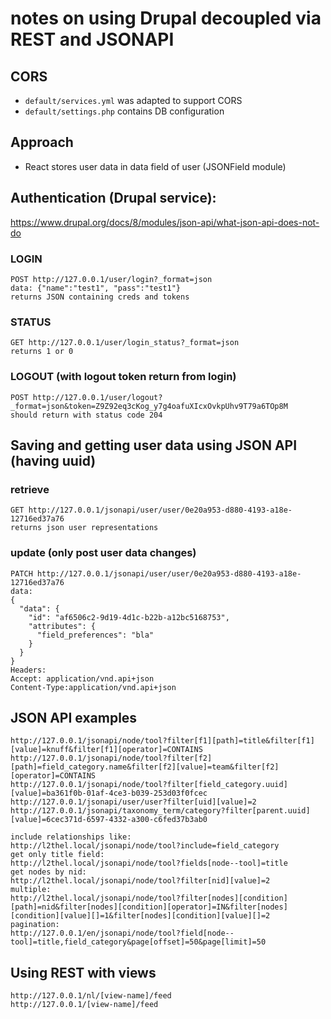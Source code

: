 # notes on using Drupal decoupled via REST and JSONAPI

## CORS

- `default/services.yml` was adapted to support CORS
- `default/settings.php` contains DB configuration

## Approach

- React stores user data in data field of user (JSONField module)

## Authentication (Drupal service):

https://www.drupal.org/docs/8/modules/json-api/what-json-api-does-not-do

### LOGIN
    POST http://127.0.0.1/user/login?_format=json
    data: {"name":"test1", "pass":"test1"}
    returns JSON containing creds and tokens

### STATUS
    GET http://127.0.0.1/user/login_status?_format=json
    returns 1 or 0

### LOGOUT (with logout token return from login)
    POST http://127.0.0.1/user/logout?_format=json&token=Z9Z92eq3cKog_y7g4oafuXIcxOvkpUhv9T79a6TOp8M
    should return with status code 204

## Saving and getting user data using JSON API (having uuid)

### retrieve
    GET http://127.0.0.1/jsonapi/user/user/0e20a953-d880-4193-a18e-12716ed37a76
    returns json user representations

### update (only post user data changes)
    PATCH http://127.0.0.1/jsonapi/user/user/0e20a953-d880-4193-a18e-12716ed37a76
    data:
    {
      "data": {
        "id": "af6506c2-9d19-4d1c-b22b-a12bc5168753",
        "attributes": {
          "field_preferences": "bla"
        }
      }
    }
    Headers:
    Accept: application/vnd.api+json
    Content-Type:application/vnd.api+json

## JSON API examples

    http://127.0.0.1/jsonapi/node/tool?filter[f1][path]=title&filter[f1][value]=knuff&filter[f1][operator]=CONTAINS
    http://127.0.0.1/jsonapi/node/tool?filter[f2][path]=field_category.name&filter[f2][value]=team&filter[f2][operator]=CONTAINS
    http://127.0.0.1/jsonapi/node/tool?filter[field_category.uuid][value]=ba361f0b-01af-4ce3-b039-253d03f0fcec
    http://127.0.0.1/jsonapi/user/user?filter[uid][value]=2
    http://127.0.0.1/jsonapi/taxonomy_term/category?filter[parent.uuid][value]=6cec371d-6597-4332-a300-c6fed37b3ab0

    include relationships like:
    http://l2thel.local/jsonapi/node/tool?include=field_category
    get only title field:
    http://l2thel.local/jsonapi/node/tool?fields[node--tool]=title
    get nodes by nid:
    http://l2thel.local/jsonapi/node/tool?filter[nid][value]=2
    multiple:
    http://l2thel.local/jsonapi/node/tool?filter[nodes][condition][path]=nid&filter[nodes][condition][operator]=IN&filter[nodes][condition][value][]=1&filter[nodes][condition][value][]=2
    pagination:
    http://127.0.0.1/en/jsonapi/node/tool?field[node--tool]=title,field_category&page[offset]=50&page[limit]=50

## Using REST with views
    http://127.0.0.1/nl/[view-name]/feed
    http://127.0.0.1/[view-name]/feed
